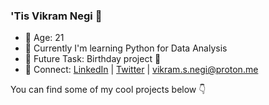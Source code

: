 ### 'Tis Vikram Negi 👋

- 🌱 Age: 21
- 🔭 Currently I'm learning Python for Data Analysis
- 🗿 Future Task: Birthday project 🤫
- 🚀 Connect: [LinkedIn](https://www.linkedin.com/in/vikram-singh-negi/) | [Twitter](https://twitter.com/lostvikx) | vikram.s.negi@proton.me

You can find some of my cool projects below 👇
